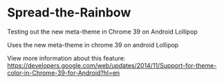 # Spread-the-Rainbow
Testing out the new meta-theme in Chrome 39 on Android Lollipop

Uses the new meta-theme in chrome 39 on android Lollipop

View more information about this feature: 
https://developers.google.com/web/updates/2014/11/Support-for-theme-color-in-Chrome-39-for-Android?hl=en

